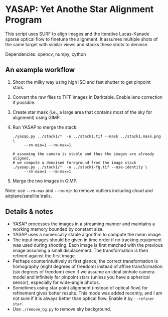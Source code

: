 # YASAP: Yet Anothe Star Alignment Program

This script uses SURF to align images and the iterative Lucas-Kanade sparse
optical flow to finetune the alignment. It assumes multiple shots of the same
target with similar views and stacks these shots to denoise.

Dependencies: opencv, numpy, cython

## An example workflow

1. Shoot the milky way using high ISO and fast shutter to get pinpoint stars.
2. Convert the raw files to TIFF images in Darktable. Enable lens correction if
   possible.
3. Create star mask (i.e., a large area that contains most of the sky for
   alignment) using GIMP.
4. Run YASAP to merge the stack:

       ./yasap.py ../stack1/*  -o ../stack1.tif --mask ../stack1.mask.png \
            --rm-min=1 --rm-max=1

       # assuming the camera is stable and thus the images are already aligned,
       # we compute a denoised foreground from the image stack
       ./yasap.py ../stack1/*  -o ../stack1-fg.tif --use-identity \
            --rm-min=1 --rm-max=1
5. Merge the two images in GIMP.

Note: use `--rm-max` and `--rm-min` to remove outliers including cloud and
airplane/satellite trails.


## Details & notes

* YASAP processes the images in a streaming manner and maintains a working
  memory bounded by constant size.
* YASAP uses a numerically stable algorithm to compute the mean image.
* The input images should be given in time order if no tracking equipment was
  used during shooting. Each image is first matched with the previous image
  assuming a small displacement. The transformation is then refined against the
  first image.
* Perhaps counterintuitively at first glance, the correct transformation is
  homography (eight degrees of freedom) instead of affine transformation (six
  degrees of freedom) even if we assume an ideal pinhole camera model and
  infinitely far pinpoint stars (unless you have a spherical sensor), especially
  for wide-angle photos.
* Sometimes using star point alignment (instead of optical flow) for refinement
  gives better results. This mode was added recently, and I am not sure if it is
  always better than optical flow. Enable it by `--refiner star`.
* Use `./remove_bg.py` to remove sky background.

